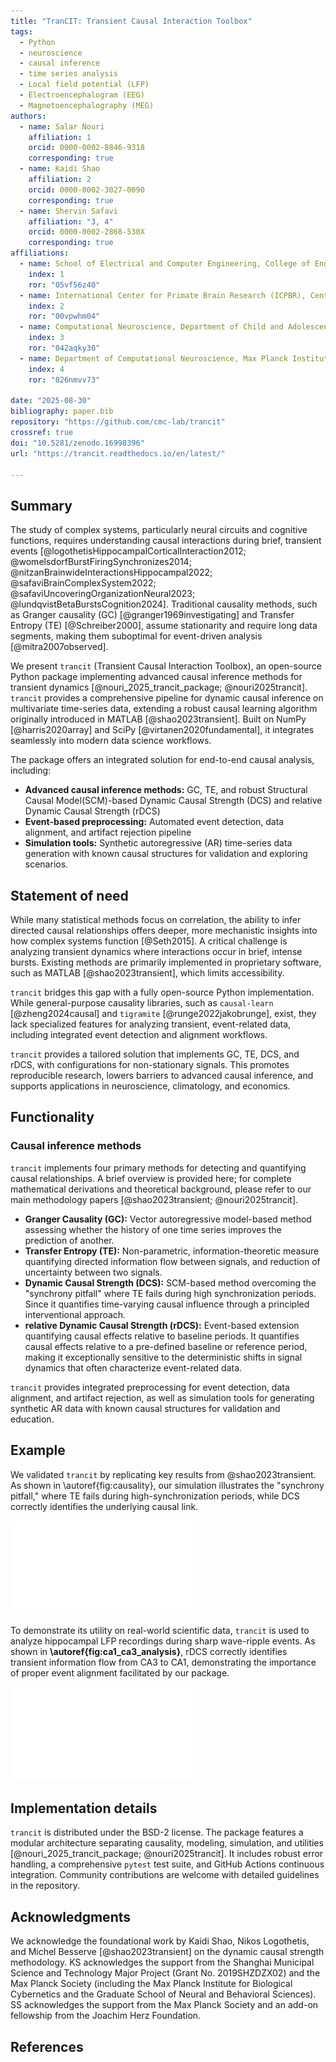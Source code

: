 ```yaml
---
title: "TranCIT: Transient Causal Interaction Toolbox"
tags:
  - Python
  - neuroscience
  - causal inference
  - time series analysis
  - Local field potential (LFP)
  - Electroencephalogram (EEG)
  - Magnetoencephalography (MEG)
authors:
  - name: Salar Nouri
    affiliation: 1
    orcid: 0000-0002-8846-9318
    corresponding: true
  - name: Kaidi Shao
    affiliation: 2
    orcid: 0000-0002-3027-0090
    corresponding: true
  - name: Shervin Safavi
    affiliation: "3, 4"
    orcid: 0000-0002-2868-530X
    corresponding: true
affiliations:
  - name: School of Electrical and Computer Engineering, College of Engineering, University of Tehran, Tehran, Iran
    index: 1
    ror: "05vf56z40"
  - name: International Center for Primate Brain Research (ICPBR), Center for Excellence in Brain Science and Intelligence Technology (CEBSIT), Chinese Academy of Sciences (CAS), Shanghai, China
    index: 2
    ror: "00vpwhm04"
  - name: Computational Neuroscience, Department of Child and Adolescent Psychiatry, Faculty of Medicine, Technische Universität Dresden, Dresden 01307, Germany
    index: 3
    ror: "042aqky30"
  - name: Department of Computational Neuroscience, Max Planck Institute for Biological Cybernetics, Tübingen 72076, Germany
    index: 4
    ror: "026nmvv73"

date: "2025-08-30"
bibliography: paper.bib
repository: "https://github.com/cmc-lab/trancit"
crossref: true
doi: "10.5281/zenodo.16998396"
url: "https://trancit.readthedocs.io/en/latest/" 

---
```


## Summary

The study of complex systems, particularly neural circuits and cognitive functions, requires understanding causal interactions during brief, transient events [@logothetisHippocampalCorticalInteraction2012; @womelsdorfBurstFiringSynchronizes2014; @nitzanBrainwideInteractionsHippocampal2022; @safaviBrainComplexSystem2022; @safaviUncoveringOrganizationNeural2023; @lundqvistBetaBurstsCognition2024]. Traditional causality methods, such as Granger causality (GC) [@granger1969investigating] and Transfer Entropy (TE) [@Schreiber2000], assume stationarity and require long data segments, making them suboptimal for event-driven analysis [@mitra2007observed].

We present `trancit` (Transient Causal Interaction Toolbox), an open-source Python package implementing advanced causal inference methods for transient dynamics [@nouri_2025_trancit_package; @nouri2025trancit]. `trancit` provides a comprehensive pipeline for dynamic causal inference on multivariate time-series data, extending a robust causal learning algorithm originally introduced in MATLAB [@shao2023transient]. Built on NumPy [@harris2020array] and SciPy [@virtanen2020fundamental], it integrates seamlessly into modern data science workflows.

The package offers an integrated solution for end-to-end causal analysis, including:

- **Advanced causal inference methods:** GC, TE, and robust Structural Causal Model(SCM)-based Dynamic Causal Strength (DCS) and relative Dynamic Causal Strength (rDCS)
- **Event-based preprocessing:** Automated event detection, data alignment, and artifact rejection pipeline
- **Simulation tools:** Synthetic autoregressive (AR) time-series data generation with known causal structures for validation and exploring scenarios.

## Statement of need

While many statistical methods focus on correlation, the ability to infer directed causal relationships offers deeper, more mechanistic insights into how complex systems function [@Seth2015]. A critical challenge is analyzing transient dynamics where interactions occur in brief, intense bursts. Existing methods are primarily implemented in proprietary software, such as MATLAB [@shao2023transient], which limits accessibility.

`trancit` bridges this gap with a fully open-source Python implementation. While general-purpose causality libraries, such as `causal-learn` [@zheng2024causal] and `tigramite` [@runge2022jakobrunge], exist, they lack specialized features for analyzing transient, event-related data, including integrated event detection and alignment workflows.

`trancit` provides a tailored solution that implements GC, TE, DCS, and rDCS, with configurations for non-stationary signals. This promotes reproducible research, lowers barriers to advanced causal inference, and supports applications in neuroscience, climatology, and economics.

## Functionality

### Causal inference methods

`trancit` implements four primary methods for detecting and quantifying causal relationships. A brief overview is provided here; for complete mathematical derivations and theoretical background, please refer to our main methodology papers [@shao2023transient; @nouri2025trancit].

- **Granger Causality (GC):** Vector autoregressive model-based method assessing whether the history of one time series improves the prediction of another.
- **Transfer Entropy (TE):** Non-parametric, information-theoretic measure quantifying directed information flow between signals, and reduction of uncertainty between two signals.
- **Dynamic Causal Strength (DCS):** SCM-based method overcoming the "synchrony pitfall" where TE fails during high synchronization periods. Since it quantifies time-varying causal influence through a principled interventional approach.
- **relative Dynamic Causal Strength (rDCS):** Event-based extension quantifying causal effects relative to baseline periods. It quantifies causal effects relative to a pre-defined baseline or reference period, making it exceptionally sensitive to the deterministic shifts in signal dynamics that often characterize event-related data.

`trancit` provides integrated preprocessing for event detection, data alignment, and artifact rejection, as well as simulation tools for generating synthetic AR data with known causal structures for validation and education.

## Example

We validated `trancit` by replicating key results from @shao2023transient. As shown in \autoref{fig:causality}, our simulation illustrates the "synchrony pitfall," where TE fails during high-synchronization periods, while DCS correctly identifies the underlying causal link.

![Replication of @shao2023transient Figure 4 using `trancit` package. Shows successful detection of directed influence from X to Y using simulated data and causality measures (e.g., TE, DCS) implemented in the package. \label{fig:causality}](figures/3_dcs_example.pdf "Figure 1: Causality detection on simulated data")

To demonstrate its utility on real-world scientific data, `trancit` is used to analyze hippocampal LFP recordings during sharp wave-ripple events. As shown in **\autoref{fig:ca1_ca3_analysis}**, rDCS correctly identifies transient information flow from CA3 to CA1, demonstrating the importance of proper event alignment facilitated by our package.

![Demonstration of `trancit` on real-world LFP data showing directed causality from hippocampal area CA3 to CA1. The analysis successfully identifies transient information flow during sharp-wave ripple events using the package's built-in rDCS method. \label{fig:ca1_ca3_analysis}](figures/4_ca3_ca1_analysis.pdf "Figure 2: Event-based causal analysis of hippocampal LFP data. The plot shows a transient increase in directed influence from CA3 to CA1, computed using rDCS.")

## Implementation details

`trancit` is distributed under the BSD-2 license. The package features a modular architecture separating causality, modeling, simulation, and utilities [@nouri_2025_trancit_package; @nouri2025trancit]. It includes robust error handling, a comprehensive `pytest` test suite, and GitHub Actions continuous integration. Community contributions are welcome with detailed guidelines in the repository.

## Acknowledgments

We acknowledge the foundational work by Kaidi Shao, Nikos Logothetis, and Michel Besserve [@shao2023transient] on the dynamic causal strength methodology. KS acknowledges the support from the Shanghai Municipal Science and Technology Major Project (Grant No. 2019SHZDZX02) and the Max Planck Society (including the Max Planck Institute for Biological Cybernetics and the Graduate School of Neural and Behavioral Sciences).
SS acknowledges the support from the Max Planck Society and an add-on fellowship from the Joachim Herz Foundation.

## References
